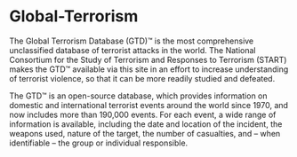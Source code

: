 # Global-Terrorism
The Global Terrorism Database (GTD)™ is the most comprehensive unclassified database of terrorist attacks in the world. The National Consortium for the Study of Terrorism and Responses to Terrorism (START) makes the GTD™ available via this site in an effort to increase understanding of terrorist violence, so that it can be more readily studied and defeated. 

The GTD™ is an open-source database, which provides information on domestic and international terrorist events around the world since 1970, and now includes more than 190,000 events. For each event, a wide range of information is available, including the date and location of the incident, the weapons used, nature of the target, the number of casualties, and – when identifiable – the group or individual responsible.
